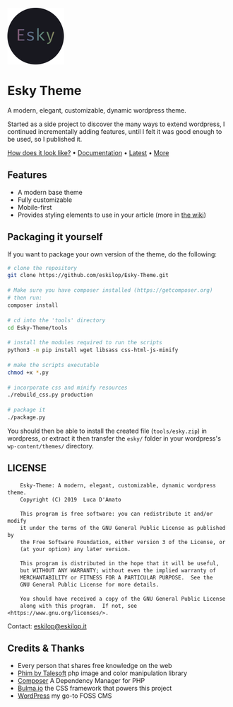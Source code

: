 <img src="https://raw.githubusercontent.com/eskilop/project-addons/master/esky-theme/esky_theme_logo.png" width="128px"></img>
# Esky Theme
A modern, elegant, customizable, dynamic wordpress theme.

Started as a side project to discover the many ways to extend wordpress, I continued incrementally adding features, until I felt it was good enough to be used, so I published it.

[How does it look like?](https://www.eskilop.it/blog/) • [Documentation](https://github.com/eskilop/Esky-Theme/wiki) • [Latest](https://www.github.com/Eskilop/Esky-Theme/releases/latest) • [More](https://www.eskilop.it/blog/esky-theme)

## Features

* A modern base theme
* Fully customizable
* Mobile-first
* Provides styling elements to use in your article (more in [the wiki](https://github.com/eskilop/Esky-Theme/wiki/Visual-Elements))

## Packaging it yourself

If you want to package your own version of the theme, do the following:

```bash
# clone the repository
git clone https://github.com/eskilop/Esky-Theme.git

# Make sure you have composer installed (https://getcomposer.org)
# then run:
composer install

# cd into the 'tools' directory
cd Esky-Theme/tools

# install the modules required to run the scripts
python3 -m pip install wget libsass css-html-js-minify

# make the scripts executable
chmod +x *.py

# incorporate css and minify resources
./rebuild_css.py production

# package it
./package.py
```

You should then be able to install the created file (`tools/esky.zip`) in wordpress, or extract it then transfer the `esky/` folder in your wordpress's `wp-content/themes/` directory.

## LICENSE
```
    Esky-Theme: A modern, elegant, customizable, dynamic wordpress theme.
    Copyright (C) 2019  Luca D'Amato

    This program is free software: you can redistribute it and/or modify
    it under the terms of the GNU General Public License as published by
    the Free Software Foundation, either version 3 of the License, or
    (at your option) any later version.

    This program is distributed in the hope that it will be useful,
    but WITHOUT ANY WARRANTY; without even the implied warranty of
    MERCHANTABILITY or FITNESS FOR A PARTICULAR PURPOSE.  See the
    GNU General Public License for more details.

    You should have received a copy of the GNU General Public License
    along with this program.  If not, see <https://www.gnu.org/licenses/>.
```
Contact: <a href="mailto:eskilop@eskilop.it">eskilop@eskilop.it</a>

## Credits & Thanks

* Every person that shares free knowledge on the web
* [Phim by Talesoft](https://github.com/Talesoft/phim) php image and color manipulation library
* [Composer](https://getcomposer.org/) A Dependency Manager for PHP
* [Bulma.io](https://bulma.io/) the CSS framework that powers this project
* [WordPress](https://wordpress.org) my go-to FOSS CMS
